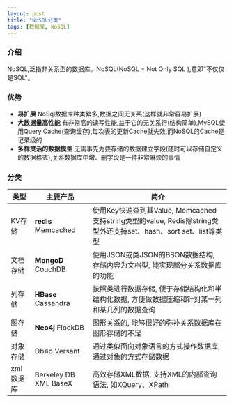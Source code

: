 ```yaml
---
layout: post
title: "NoSQL分类"
tags: [数据库, NoSQL]
---
```

### 介绍
NoSQL,泛指非关系型的数据库。NoSQL(NoSQL = Not Only SQL ),意即"不仅仅是SQL"。
<!--excerpt-->
### 优势
- **易扩展**
NoSql数据库种类繁多,数据之间无关系(这样就非常容易扩展)
- **大数据量高性能**
有非常高的读写性能,益于它的无关系行(结构简单),MySQL使用Query Cache(查询缓存),每次表的更新Cache就失效,而NoSQL的Cache是记录级的
- **多样灵活的数据模型**
无需事先为要存储的数据建立字段(随时可以存储自定义的数据格式),关系数据库中增、删字段是一件非常麻烦的事情

### 分类

| 类型 | 主要产品 | 简介 |
| - | - | - |
| KV存储 | **redis**  Memcached | 使用Key快速查到其Value, Memcached支持string类型的value, Redis除string类型外还支持set、hash、sort set、list等类型 |
| 文档存储 | **MongoD**  CouchDB | 使用JSON或类JSON的BSON数据结构, 存储内容为文档型, 能实现部分关系数据库的功能 |
| 列存储 | **HBase**  Cassandra | 按照类进行数据存储, 便于存储结构化和半结构化数据, 方便做数据压缩和针对某一列和某几列的数据查询 |
| 图存储 | **Neo4j**  FlockDB | 图形关系的, 能够很好的弥补关系数据库在图形存储的不足 |
| 对象存储 | Db4o  Versant | 通过类似面向对象语言的方式操作数据库, 通过对象的方式存储数据 |
| xml数据库 | Berkeley DB XML BaseX | 高效存储XML数据, 支持XML的内部查询语法, 如XQuery、XPath | 
